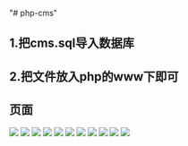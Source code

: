 "# php-cms" 
## 1.把cms.sql导入数据库
## 2.把文件放入php的www下即可

## 页面
![](http://ou36fnayx.bkt.clouddn.com/%E7%99%BB%E5%BD%95.png)
![](http://ou36fnayx.bkt.clouddn.com/%E6%B3%A8%E5%86%8C2.png)
![](http://ou36fnayx.bkt.clouddn.com/%E5%BF%98%E8%AE%B0%E5%AF%86%E7%A0%812.png)
![](http://ou36fnayx.bkt.clouddn.com/%E7%B3%BB%E7%BB%9F%E4%B8%BB%E9%A1%B5.png)
![](http://ou36fnayx.bkt.clouddn.com/%E6%96%87%E7%AB%A0%E7%AE%A1%E7%90%86.png)
![](http://ou36fnayx.bkt.clouddn.com/%E4%BF%AE%E6%94%B9%E6%96%87%E7%AB%A0%E4%BF%A1%E6%81%AF.png)
![](http://ou36fnayx.bkt.clouddn.com/%E6%B7%BB%E5%8A%A0%E6%96%87%E7%AB%A02.png)
![](http://ou36fnayx.bkt.clouddn.com/%E6%A0%87%E7%AD%BE%E7%AE%A1%E7%90%86.png)
![](http://ou36fnayx.bkt.clouddn.com/%E4%BF%AE%E6%94%B9%E6%A0%87%E7%AD%BE.png)
![](http://ou36fnayx.bkt.clouddn.com/%E7%94%A8%E6%88%B7%E7%AE%A1%E7%90%86.png)
![](http://ou36fnayx.bkt.clouddn.com/%E4%BF%AE%E6%94%B9%E7%94%A8%E6%88%B7.png)


